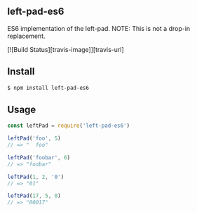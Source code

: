 ## left-pad-es6

ES6 implementation of the left-pad. NOTE: This is not a drop-in replacement.

[![Build Status][travis-image]][travis-url]

## Install

```bash
$ npm install left-pad-es6
```

## Usage

```js
const leftPad = require('left-pad-es6')

leftPad('foo', 5)
// => "  foo"

leftPad('foobar', 6)
// => "foobar"

leftPad(1, 2, '0')
// => "01"

leftPad(17, 5, 0)
// => "00017"
```
